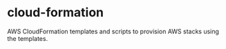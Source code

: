 # cloud-formation
AWS CloudFormation templates and scripts to provision AWS stacks using the templates.
